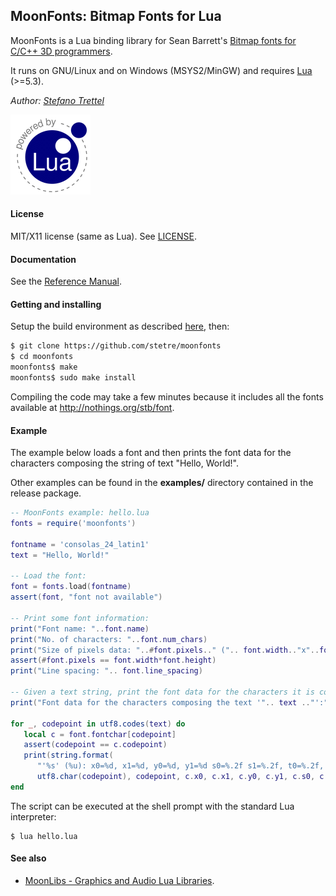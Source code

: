 ## MoonFonts: Bitmap Fonts for Lua

MoonFonts is a Lua binding library for Sean Barrett's [Bitmap fonts for C/C++ 3D programmers](http://nothings.org/stb/font).

It runs on GNU/Linux and on Windows (MSYS2/MinGW) and requires
[Lua](http://www.lua.org/) (>=5.3).

_Author:_ _[Stefano Trettel](https://www.linkedin.com/in/stetre)_

[![Lua logo](./doc/powered-by-lua.gif)](http://www.lua.org/)

#### License

MIT/X11 license (same as Lua). See [LICENSE](./LICENSE).

#### Documentation

See the [Reference Manual](https://stetre.github.io/moonfonts/doc/index.html).

#### Getting and installing

Setup the build environment as described [here](https://github.com/stetre/moonlibs), then:

```sh
$ git clone https://github.com/stetre/moonfonts
$ cd moonfonts
moonfonts$ make
moonfonts$ sudo make install
```

Compiling the code may take a few minutes because it includes all the fonts available
at http://nothings.org/stb/font.

#### Example

The example below loads a font and then prints the font data for the characters composing the string of text "Hello, World!".

Other examples can be found in the **examples/** directory contained in the release package.

```lua
-- MoonFonts example: hello.lua
fonts = require('moonfonts')

fontname = 'consolas_24_latin1'
text = "Hello, World!"

-- Load the font:
font = fonts.load(fontname)
assert(font, "font not available")

-- Print some font information:
print("Font name: "..font.name)
print("No. of characters: "..font.num_chars)
print("Size of pixels data: "..#font.pixels.." (".. font.width.."x"..font.height..")")
assert(#font.pixels == font.width*font.height)
print("Line spacing: ".. font.line_spacing)

-- Given a text string, print the font data for the characters it is composed of:
print("Font data for the characters composing the text '".. text .."':")

for _, codepoint in utf8.codes(text) do
   local c = font.fontchar[codepoint]
   assert(codepoint == c.codepoint)
   print(string.format(
      "'%s' (%u): x0=%d, x1=%d, y0=%d, y1=%d s0=%.2f s1=%.2f, t0=%.2f, t1=%.2f advance=%d", 
      utf8.char(codepoint), codepoint, c.x0, c.x1, c.y0, c.y1, c.s0, c.s1, c.t0, c.t1, c.advance))
end
```

The script can be executed at the shell prompt with the standard Lua interpreter:

```shell
$ lua hello.lua
```

#### See also

* [MoonLibs - Graphics and Audio Lua Libraries](https://github.com/stetre/moonlibs).
